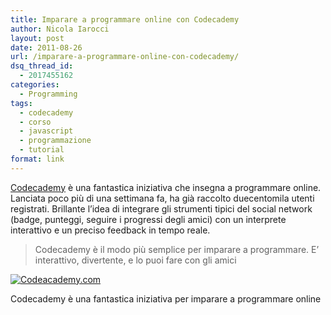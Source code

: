 ```yaml
---
title: Imparare a programmare online con Codecademy
author: Nicola Iarocci
layout: post
date: 2011-08-26
url: /imparare-a-programmare-online-con-codecademy/
dsq_thread_id:
  - 2017455162
categories:
  - Programming
tags:
  - codecademy
  - corso
  - javascript
  - programmazione
  - tutorial
format: link
---
```

<a title="Codecademy" href="http://codecademy.com" target="_blank">Codecademy</a> è una fantastica iniziativa che insegna a programmare online. Lanciata poco più di una settimana fa, ha già raccolto duecentomila utenti registrati. Brillante l&#8217;idea di integrare gli strumenti tipici del social network (badge, punteggi, seguire i progressi degli amici) con un interprete interattivo e un preciso feedback in tempo reale.

> Codecademy è il modo più semplice per imparare a programmare. E&#8217; interattivo, divertente, e lo puoi fare con gli amici

<div id="attachment_3242" style="width: 590px" class="wp-caption aligncenter">
  <a href="http://www.codecademy.com" target="_blank"><img class="size-full wp-image-3242 " title="Codeacademy.com" src="http://i2.wp.com/nicolaiarocci.com/wp-content/uploads/codeacademy.png?fit=525%2C377" alt="Codeacademy.com" srcset="http://i2.wp.com/nicolaiarocci.com/wp-content/uploads/codeacademy.png?w=580 580w, http://i2.wp.com/nicolaiarocci.com/wp-content/uploads/codeacademy.png?resize=150%2C107 150w, http://i2.wp.com/nicolaiarocci.com/wp-content/uploads/codeacademy.png?resize=300%2C215 300w, http://i2.wp.com/nicolaiarocci.com/wp-content/uploads/codeacademy.png?resize=417%2C300 417w" sizes="(max-width: 525px) 100vw, 525px" data-recalc-dims="1" /></a>
  
  <p class="wp-caption-text">
    Codecademy è una fantastica iniziativa per imparare a programmare online
  </p>
</div>

